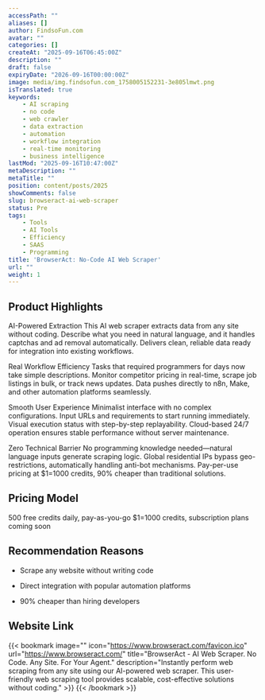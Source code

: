 ```yaml
---
accessPath: ""
aliases: []
author: FindsoFun.com
avatar: ""
categories: []
createAt: "2025-09-16T06:45:00Z"
description: ""
draft: false
expiryDate: "2026-09-16T00:00:00Z"
image: media/img.findsofun.com_1758005152231-3e805lmwt.png
isTranslated: true
keywords:
    - AI scraping
    - no code
    - web crawler
    - data extraction
    - automation
    - workflow integration
    - real-time monitoring
    - business intelligence
lastMod: "2025-09-16T10:47:00Z"
metaDescription: ""
metaTitle: ""
position: content/posts/2025
showComments: false
slug: browseract-ai-web-scraper
status: Pre
tags:
    - Tools
    - AI Tools
    - Efficiency
    - SAAS
    - Programming
title: 'BrowserAct: No-Code AI Web Scraper'
url: ""
weight: 1
---
```

## Product Highlights
AI-Powered Extraction
This AI web scraper extracts data from any site without coding. Describe what you need in natural language, and it handles captchas and ad removal automatically. Delivers clean, reliable data ready for integration into existing workflows.

Real Workflow Efficiency
Tasks that required programmers for days now take simple descriptions. Monitor competitor pricing in real-time, scrape job listings in bulk, or track news updates. Data pushes directly to n8n, Make, and other automation platforms seamlessly.

Smooth User Experience
Minimalist interface with no complex configurations. Input URLs and requirements to start running immediately. Visual execution status with step-by-step replayability. Cloud-based 24/7 operation ensures stable performance without server maintenance.

Zero Technical Barrier
No programming knowledge needed—natural language inputs generate scraping logic. Global residential IPs bypass geo-restrictions, automatically handling anti-bot mechanisms. Pay-per-use pricing at $1=1000 credits, 90% cheaper than traditional solutions.

## Pricing Model
<!--more-->500 free credits daily, pay-as-you-go $1=1000 credits, subscription plans coming soon

## Recommendation Reasons
- Scrape any website without writing code

- Direct integration with popular automation platforms

- 90% cheaper than hiring developers

## Website Link
{{< bookmark image="<no value>" icon="https://www.browseract.com/favicon.ico" url="https://www.browseract.com/" title="BrowserAct - AI Web Scraper. No Code. Any Site. For Your Agent." description="Instantly perform web scraping from any site using our AI-powered web scraper. This user-friendly web scraping tool provides scalable, cost-effective solutions without coding." >}}
{{< /bookmark >}}

